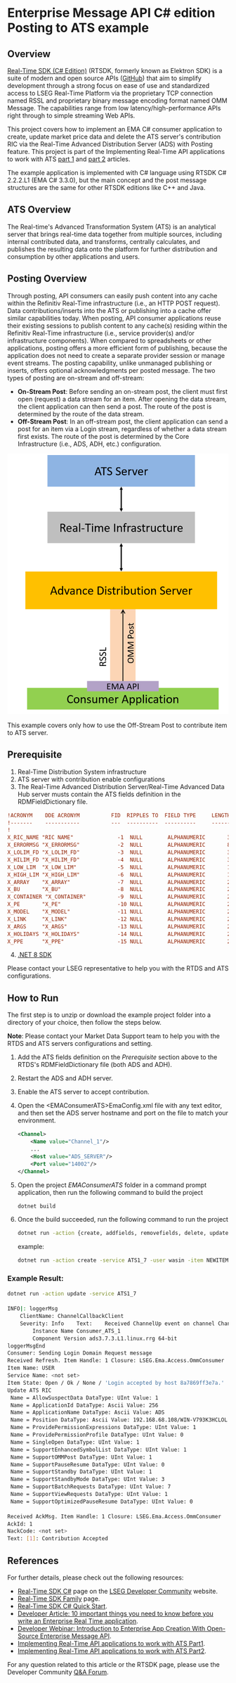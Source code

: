 # Enterprise Message API C# edition Posting to ATS example

## Overview

[Real-Time SDK (C# Edition)](https://developers.lseg.com/en/api-catalog/refinitiv-real-time-opnsrc/refinitiv-real-time-csharp-sdk) (RTSDK, formerly known as Elektron SDK) is a suite of modern and open source APIs ([GitHub](https://github.com/Refinitiv/Real-Time-SDK)) that aim to simplify development through a strong focus on ease of use and standardized access to LSEG Real-Time Platform via the proprietary TCP connection named RSSL and proprietary binary message encoding format named OMM Message. The capabilities range from low latency/high-performance APIs right through to simple streaming Web APIs.

This project covers how to implement an EMA C# consumer application to create, update market price data and delete the ATS server's contribution RIC via the Real-Time Advanced Distribution Server (ADS) with Posting feature. This project is part of the Implementing Real-Time API applications to work with ATS [part 1](https://developers.lseg.com/en/article-catalog/article/implementing-elektron-api-applications-work-ats-part-1) and [part 2](https://developers.lseg.com/en/article-catalog/article/implementing-elektron-api-applications-work-ats-part-2) articles.

The example application is implemented with C# language using RTSDK C# 2.2.2.L1 (EMA C# 3.3.0), but the main concept and the post message structures are the same for other RTSDK editions like C++ and Java.

## ATS Overview

The Real-time's Advanced Transformation System (ATS) is an analytical server that brings real-time data together from multiple sources, including internal contributed data, and transforms, centrally calculates, and publishes the resulting data onto the platform for further distribution and consumption by other applications and users.

## Posting Overview

Through posting, API consumers can easily push content into any cache within the Refinitiv Real-Time infrastructure  (i.e., an HTTP POST request). Data contributions/inserts into the ATS or publishing into a cache offer similar capabilities today. When posting, API consumer applications reuse their existing sessions to publish content to any cache(s) residing within the Refinitiv Real-Time infrastructure (i.e., service provider(s) and/or infrastructure components). When compared to spreadsheets or other applications, posting offers a more efficient form of publishing, because the application does not need to create a separate provider session or manage event streams. The posting capability, unlike unmanaged publishing or inserts, offers optional acknowledgments per posted message. The two types of posting are on-stream and off-stream:

- **On-Stream Post**: Before sending an on-stream post, the client must first open (request) a data stream for an item. After opening the data stream, the client application can then send a post. The route of the post is determined by the route of the data stream.
- **Off-Stream Post**: In an off-stream post, the client application can send a post for an item via a Login stream, regardless of whether a data stream first exists. The route of the post is determined by the Core Infrastructure (i.e., ADS, ADH, etc.) configuration.

![figure-1](images/ats_diagram_1.png "ATS connection diagram")

This example covers only how to use the Off-Stream Post to contribute item to ATS server.

## Prerequisite 
1. Real-Time Distribution System infrastructure
2. ATS server with contribution enable configurations
3. The Real-Time Advanced Distribution Server/Real-Time Advanced Data Hub server musts contain the ATS fields definition in the RDMFieldDictionary file.

```ini
!ACRONYM    DDE ACRONYM          FID  RIPPLES TO  FIELD TYPE     LENGTH  RWF TYPE   RWF LEN
!-------    -----------          ---  ----------  ----------     ------  --------   -------
!
X_RIC_NAME "RIC NAME"              -1  NULL        ALPHANUMERIC       32  RMTES_STRING    32
X_ERRORMSG "X_ERRORMSG"            -2  NULL        ALPHANUMERIC       80  RMTES_STRING    80
X_LOLIM_FD "X_LOLIM_FD"            -3  NULL        ALPHANUMERIC       3   RMTES_STRING    3
X_HILIM_FD "X_HILIM_FD"            -4  NULL        ALPHANUMERIC       3   RMTES_STRING    3
X_LOW_LIM  "X_LOW_LIM"             -5  NULL        ALPHANUMERIC       17  RMTES_STRING    17
X_HIGH_LIM "X_HIGH_LIM"            -6  NULL        ALPHANUMERIC       17  RMTES_STRING    17
X_ARRAY    "X_ARRAY"               -7  NULL        ALPHANUMERIC       25  RMTES_STRING    25
X_BU       "X_BU"                  -8  NULL        ALPHANUMERIC       20  RMTES_STRING    20
X_CONTAINER "X_CONTAINER"          -9  NULL        ALPHANUMERIC       20  RMTES_STRING    20
X_PE       "X_PE"                  -10 NULL        ALPHANUMERIC       20  RMTES_STRING    20
X_MODEL    "X_MODEL"               -11 NULL        ALPHANUMERIC       20  RMTES_STRING    20
X_LINK     "X_LINK"                -12 NULL        ALPHANUMERIC       20  RMTES_STRING    20
X_ARGS     "X_ARGS"                -13 NULL        ALPHANUMERIC       20  RMTES_STRING    20
X_HOLIDAYS "X_HOLIDAYS"            -14 NULL        ALPHANUMERIC       255 RMTES_STRING    255
X_PPE      "X_PPE"                 -15 NULL        ALPHANUMERIC       20  RMTES_STRING    20
```
4. [.NET 8 SDK](https://dotnet.microsoft.com/en-us/download/dotnet/8.0)

Please contact your LSEG representative to help you with the RTDS and ATS configurations.

## How to Run

The first step is to unzip or download the example project folder into a directory of your choice, then follow the steps below.

**Note**: Please contact your Market Data Support team to help you with the RTDS and ATS servers configurations and setting.

1. Add the ATS fields definition on the *Prerequisite* section above to the RTDS's RDMFieldDictionary file (both ADS and ADH).
2. Restart the ADS and ADH server.
3. Enable the ATS server to accept contribution.
4. Open the &lt;EMAConsumerATS&gt;EmaConfig.xml file with any text editor, and then set the ADS server hostname and port on the file to match your environment.

    ```xml
    <Channel>
        <Name value="Channel_1"/>
        ...
        <Host value="ADS_SERVER"/>
        <Port value="14002"/>
    </Channel>
    ```
5. Open the project *EMAConsumerATS* folder in a command prompt application, then run the following command to build the project

    ```bash
    dotnet build
    ```
6. Once the build succeeded, run the following command to run the  project

    ```bash
    dotnet run -action {create, addfields, removefields, delete, update} -service {ATS Service name} -user {DACS Username } -item {RIC name to interact with ATS}
    ```

    example:

    ```bash
    dotnet run -action create -service ATS1_7 -user wasin -item NEWITEM.RIC
    ```
    
### Example Result:

```bash
dotnet run -action update -service ATS1_7

INFO|: loggerMsg
    ClientName: ChannelCallbackClient
    Severity: Info    Text:    Received ChannelUp event on channel Channel_1
        Instance Name Consumer_ATS_1
        Component Version ads3.7.3.L1.linux.rrg 64-bit
loggerMsgEnd
Consumer: Sending Login Domain Request message
Received Refresh. Item Handle: 1 Closure: LSEG.Ema.Access.OmmConsumer
Item Name: USER
Service Name: <not set>
Item State: Open / Ok / None / 'Login accepted by host 8a7869ff3e7a.'
Update ATS RIC
 Name = AllowSuspectData DataType: UInt Value: 1
 Name = ApplicationId DataType: Ascii Value: 256
 Name = ApplicationName DataType: Ascii Value: ADS
 Name = Position DataType: Ascii Value: 192.168.68.108/WIN-V793K3HCLOL
 Name = ProvidePermissionExpressions DataType: UInt Value: 1
 Name = ProvidePermissionProfile DataType: UInt Value: 0
 Name = SingleOpen DataType: UInt Value: 1
 Name = SupportEnhancedSymbolList DataType: UInt Value: 1
 Name = SupportOMMPost DataType: UInt Value: 1
 Name = SupportPauseResume DataType: UInt Value: 0
 Name = SupportStandby DataType: UInt Value: 1
 Name = SupportStandbyMode DataType: UInt Value: 3
 Name = SupportBatchRequests DataType: UInt Value: 7
 Name = SupportViewRequests DataType: UInt Value: 1
 Name = SupportOptimizedPauseResume DataType: UInt Value: 0

Received AckMsg. Item Handle: 1 Closure: LSEG.Ema.Access.OmmConsumer
AckId: 1
NackCode: <not set>
Text: [1]: Contribution Accepted
```

## <a id="references"></a>References

For further details, please check out the following resources:
- [Real-Time SDK C#](https://developers.lseg.com/en/api-catalog/refinitiv-real-time-opnsrc/refinitiv-real-time-csharp-sdk) page on the [LSEG Developer Community](https://developers.lseg.com/) website.
- [Real-Time SDK Family](https://developers.lseg.com/en/use-cases-catalog/refinitiv-real-time) page.
- [Real-Time SDK C# Quick Start](https://developers.lseg.com/en/api-catalog/refinitiv-real-time-opnsrc/refinitiv-real-time-csharp-sdk/quick-start).
- [Developer Article: 10 important things you need to know before you write an Enterprise Real Time application](https://developers.lseg.com/article/10-important-things-you-need-know-you-write-elektron-real-time-application).
- [Developer Webinar: Introduction to Enterprise App Creation With Open-Source Enterprise Message API](https://www.youtube.com/watch?v=2pyhYmgHxlU).
- [Implementing Real-Time API applications to work with ATS Part1](https://developers.lseg.com/en/article-catalog/article/implementing-elektron-api-applications-work-ats-part-1).
- [Implementing Real-Time API applications to work with ATS Part2](https://developers.lseg.com/en/article-catalog/article/implementing-elektron-api-applications-work-ats-part-2).

For any question related to this article or the RTSDK page, please use the Developer Community [Q&A Forum](https://community.developers.refinitiv.com/).